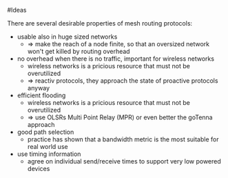 #Ideas

There are several desirable properties of mesh routing protocols:

- usable also in huge sized networks
  - => make the reach of a node finite, so that an oversized network won't get killed by routing overhead
- no overhead when there is no traffic, important for wireless networks
  - wireless networks is a pricious resource that must not be overutilized
  - => reactiv protocols, they approach the state of proactive protocols anyway
- efficient flooding
  - wireless networks is a pricious resource that must not be overutilized
  - => use OLSRs Multi Point Relay (MPR) or even better the goTenna approach
- good path selection
  - practice has shown that a bandwidth metric is the most suitable for real world use
- use timing information
  - agree on individual send/receive times to support very low powered devices
